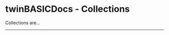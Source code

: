 # twinBASICDocs - Collections #
Collections are...

---

<!---
## <a id="addins collection"></a>AddIns Collection ##
> ### Inputs ###
> -
> ### Outputs ###
> -
>
> The AddIns Collection method...
>
--->
<!---
## <a id="bands collection"></a>Bands Collection ##
> ### Inputs ###
> -
> ### Outputs ###
> -
>
> The Bands Collection method...
>
--->
<!---
## <a id="buttonmenus collection"></a>ButtonMenus Collection ##
> ### Inputs ###
> -
> ### Outputs ###
> -
>
> The ButtonMenus Collection method...
>
--->
<!---
## <a id="buttons collection"></a>Buttons Collection ##
> ### Inputs ###
> -
> ### Outputs ###
> -
>
> The Buttons Collection method...
>
--->
<!---
## <a id="codepanes collection"></a>CodePanes Collection ##
> ### Inputs ###
> -
> ### Outputs ###
> -
>
> The CodePanes Collection method...
>
--->
<!---
## <a id="columnheaders collection"></a>ColumnHeaders Collection ##
> ### Inputs ###
> -
> ### Outputs ###
> -
>
> The ColumnHeader Object, ColumnHeaders Collection method...
>
--->
<!---
## <a id="columns collection"></a>Columns Collection ##
> ### Inputs ###
> -
> ### Outputs ###
> -
>
> The Columns Collection method...
>
--->
<!---
## <a id="comboitems collection"></a>ComboItems Collection ##
> ### Inputs ###
> -
> ### Outputs ###
> -
>
> The ComboItems Collection method...
>
--->
<!---
## <a id="commandbars collection"></a>CommandBars Collection ##
> ### Inputs ###
> -
> ### Outputs ###
> -
>
> The CommandBars Collection method...
>
--->
<!---
## <a id="databindings collection"></a>DataBindings Collection ##
> ### Inputs ###
> -
> ### Outputs ###
> -
>
> The DataBindings Collection method...
>
--->
<!---
## <a id="datamembers collection"></a>DataMembers Collection ##
> ### Inputs ###
> -
> ### Outputs ###
> -
>
> The DataMembers Collection method...
>
--->
<!---
## <a id="dataobjectfiles collection"></a>DataObjectFiles Collection ##
> ### Inputs ###
> -
> ### Outputs ###
> -
>
> The DataObjectFiles Collection method...
>
--->
<!---
## <a id="datapoints collection"></a>DataPoints Collection ##
> ### Inputs ###
> -
> ### Outputs ###
> -
>
> The DataPoints Collection method...
>
--->
<!---
## <a id="deaggregates collection"></a>DEAggregates Collection ##
> ### Inputs ###
> -
> ### Outputs ###
> -
>
> The DEAggregates Collection method...
>
--->
<!---
## <a id="decommands collection"></a>DECommands Collection ##
> ### Inputs ###
> -
> ### Outputs ###
> -
>
> The DECommands Collection method...
>
--->
<!---
## <a id="deconnections collection"></a>DEConnections Collection ##
> ### Inputs ###
> -
> ### Outputs ###
> -
>
> The DEConnections Collection method...
>
--->
<!---
## <a id="defields collection"></a>DEFields Collection ##
> ### Inputs ###
> -
> ### Outputs ###
> -
>
> The DEFields Collection method...
>
--->
<!---
## <a id="degroupingfields collection"></a>DEGroupingFields Collection ##
> ### Inputs ###
> -
> ### Outputs ###
> -
>
> The DEGroupingFields Collection method...
>
--->
<!---
## <a id="deparameters collection"></a>DEParameters Collection ##
> ### Inputs ###
> -
> ### Outputs ###
> -
>
> The DEParameters Collection method...
>
--->
<!---
## <a id="derelationconditions collection"></a>DERelationConditions Collection ##
> ### Inputs ###
> -
> ### Outputs ###
> -
>
> The DERelationConditions Collection method...
>
--->
<!---
## <a id="drives collection"></a>Drives Collection ##
> ### Inputs ###
> -
> ### Outputs ###
> -
>
> The Drives Collection method...
>
--->
<!---
## <a id="exportformats collection"></a>ExportFormats Collection ##
> ### Inputs ###
> -
> ### Outputs ###
> -
>
> The ExportFormats Collection method...
>
--->
<!---
## <a id="files collection"></a>Files Collection ##
> ### Inputs ###
> -
> ### Outputs ###
> -
>
> The Files Collection method...
>
--->
<!---
## <a id="folders collection"></a>Folders Collection ##
> ### Inputs ###
> -
> ### Outputs ###
> -
>
> The Folders Collection method...
>
--->
<!---
## <a id="forms collection"></a>Forms Collection ##
> ### Inputs ###
> -
> ### Outputs ###
> -
>
> The Forms Collection method...
>
--->
<!---
## <a id="labels collection"></a>Labels Collection ##
> ### Inputs ###
> -
> ### Outputs ###
> -
>
> The Labels Collection method...
>
--->
<!---
## <a id="licenses collection"></a>Licenses Collection ##
> ### Inputs ###
> -
> ### Outputs ###
> -
>
> The Licenses Collection method...
>
--->
<!---
## <a id="lightsources collection"></a>LightSources Collection ##
> ### Inputs ###
> -
> ### Outputs ###
> -
>
> The LightSources Collection method...
>
--->
<!---
## <a id="linkedwindows collection"></a>LinkedWindows Collection ##
> ### Inputs ###
> -
> ### Outputs ###
> -
>
> The LinkedWindows Collection method...
>
--->
<!---
## <a id="listimages collection"></a>ListImages Collection ##
> ### Inputs ###
> -
> ### Outputs ###
> -
>
> The ListImage Object, ListImages Collection method...
>
--->
<!---
## <a id="listitems collection"></a>ListItem Object ##
> ### Inputs ###
> -
> ### Outputs ###
> -
>
> The ListItems Collection method...
>
--->
<!---
## <a id="listsubitems collection"></a>ListSubItems Collection ##
> ### Inputs ###
> -
> ### Outputs ###
> -
>
> The ListSubItems Collection method...
>
--->
<!---
## <a id="members collection"></a>Members Collection ##
> ### Inputs ###
> -
> ### Outputs ###
> -
>
> The Members Collection method...
>
--->
<!---
## <a id="nodes collection"></a>Nodes Collection ##
> ### Inputs ###
> -
> ### Outputs ###
> -
>
> The Nodes Collection method...
>
--->
<!---
## <a id="oleobjects collection"></a>OLEObjects Collection ##
> ### Inputs ###
> -
> ### Outputs ###
> -
>
> The OLEObjects Collection method...
>
--->
<!---
## <a id="panels collection"></a>Panels Collection ##
> ### Inputs ###
> -
> ### Outputs ###
> -
>
> The Panels Collection method...
>
--->
<!---
## <a id="printers collection"></a>Printers Collection ##
> ### Inputs ###
> -
> ### Outputs ###
> -
>
> The Printers Collection method...
>
--->
<!---
## <a id="properties collection"></a>Properties Collection ##
> ### Inputs ###
> -
> ### Outputs ###
> -
>
> The Properties Collection method...
>
--->
<!---
## <a id="properties collection (vba add-in object model)"></a>Properties Collection (VBA Add-In Object Model) ##
> ### Inputs ###
> -
> ### Outputs ###
> -
>
> The Properties Collection (VBA Add-In Object Model) method...
>
--->
<!---
## <a id="rdocolumns collection"></a>rdoColumns Collection ##
> ### Inputs ###
> -
> ### Outputs ###
> -
>
> The rdoColumns Collection method...
>
--->
<!---
## <a id="rdoconnections collection"></a>rdoConnections Collection ##
> ### Inputs ###
> -
> ### Outputs ###
> -
>
> The rdoConnections Collection method...
>
--->
<!---
## <a id="rdoenvironments collection"></a>rdoEnvironments Collection ##
> ### Inputs ###
> -
> ### Outputs ###
> -
>
> The rdoEnvironments Collection method...
>
--->
<!---
## <a id="rdoerrors collection"></a>rdoErrors Collection ##
> ### Inputs ###
> -
> ### Outputs ###
> -
>
> The rdoErrors Collection method...
>
--->
<!---
## <a id="rdoparameters collection"></a>rdoParameters Collection ##
> ### Inputs ###
> -
> ### Outputs ###
> -
>
> The rdoParameters Collection method...
>
--->
<!---
## <a id="rdopreparedstatements collection"></a>rdoPreparedStatements Collection ##
> ### Inputs ###
> -
> ### Outputs ###
> -
>
> The rdoPreparedStatements Collection method...
>
--->
<!---
## <a id="rdoqueries collection"></a>rdoQueries Collection ##
> ### Inputs ###
> -
> ### Outputs ###
> -
>
> The rdoQueries Collection method...
>
--->
<!---
## <a id="rdoresultsets collection"></a>rdoResultsets Collection ##
> ### Inputs ###
> -
> ### Outputs ###
> -
>
> The rdoResultsets Collection method...
>
--->
<!---
## <a id="rdotables collection"></a>rdoTables Collection ##
> ### Inputs ###
> -
> ### Outputs ###
> -
>
> The rdoTables Collection method...
>
--->
<!---
## <a id="references collection"></a>References Collection ##
> ### Inputs ###
> -
> ### Outputs ###
> -
>
> The References Collection method...
>
--->
<!---
## <a id="repeaterbindings collection"></a>RepeaterBindings Collection ##
> ### Inputs ###
> -
> ### Outputs ###
> -
>
> The RepeaterBindings Collection method...
>
--->
<!---
## <a id="sections collection (data report designer)"></a>Sections Collection (Data Report Designer) ##
> ### Inputs ###
> -
> ### Outputs ###
> -
>
> The Sections Collection (Data Report Designer) method...
>
--->
<!---
## <a id="selbookmarks collection"></a>SelBookmarks Collection ##
> ### Inputs ###
> -
> ### Outputs ###
> -
>
> The SelBookmarks Collection method...
>
--->
<!---
## <a id="series collection"></a>Series Collection ##
> ### Inputs ###
> -
> ### Outputs ###
> -
>
> The Series Collection method...
>
--->
<!---
## <a id="seriescollection collection"></a>SeriesCollection Collection ##
> ### Inputs ###
> -
> ### Outputs ###
> -
>
> The SeriesCollection Collection method...
>
--->
<!---
## <a id="splits collection"></a>Splits Collection ##
> ### Inputs ###
> -
> ### Outputs ###
> -
>
> The Splits Collection method...
>
--->
<!---
## <a id="stddataformats collection"></a>StdDataFormats Collection ##
> ### Inputs ###
> -
> ### Outputs ###
> -
>
> The StdDataFormats Collection method...
>
--->
<!---
## <a id="tabs collection"></a>Tabs Collection ##
> ### Inputs ###
> -
> ### Outputs ###
> -
>
> The Tabs Collection method...
>
--->
<!---
## <a id="vbcomponents collection"></a>VBComponents Collection ##
> ### Inputs ###
> -
> ### Outputs ###
> -
>
> The VBComponents Collection method...
>
--->
<!---
## <a id="vbnewprojects collection"></a>VBNewProjects Collection ##
> ### Inputs ###
> -
> ### Outputs ###
> -
>
> The VBNewProjects Collection method...
>
--->
<!---
## <a id="vbprojects collection"></a>VBProjects Collection ##
> ### Inputs ###
> -
> ### Outputs ###
> -
>
> The VBProjects Collection method...
>
--->
<!---
## <a id="windows collection"></a>Windows Collection ##
> ### Inputs ###
> -
> ### Outputs ###
> -
>
> The Windows Collection method...
>
--->
<!---
## <a id="containedcontrols collection"></a>ContainedControls Collection ##
> ### Inputs ###
> -
> ### Outputs ###
> -
>
> The ContainedControls Collection method...
>
--->
<!---
## <a id="containedvbcontrols collection"></a>ContainedVBControls Collection ##
> ### Inputs ###
> -
> ### Outputs ###
> -
>
> The ContainedVBControls Collection method...
>
--->
<!---
## <a id="controls collection"></a>Controls Collection ##
> ### Inputs ###
> -
> ### Outputs ###
> -
>
> The Controls Collection method...
>
--->
<!---
## <a id="parentcontrols collection"></a>ParentControls Collection ##
> ### Inputs ###
> -
> ### Outputs ###
> -
>
> The ParentControls Collection method...
>
--->
<!---
## <a id="selectedcontrols collection"></a>SelectedControls Collection ##
> ### Inputs ###
> -
> ### Outputs ###
> -
>
> The SelectedControls Collection method...
>
--->
<!---
## <a id="selectedvbcontrols collection"></a>SelectedVBControls Collection ##
> ### Inputs ###
> -
> ### Outputs ###
> -
>
> The SelectedVBControls Collection method...
>
--->
<!---
## <a id="vbcontrols collection"></a>VBControls Collection ##
> ### Inputs ###
> -
> ### Outputs ###
> -
>
> The VBControls Collection method...
>
--->
